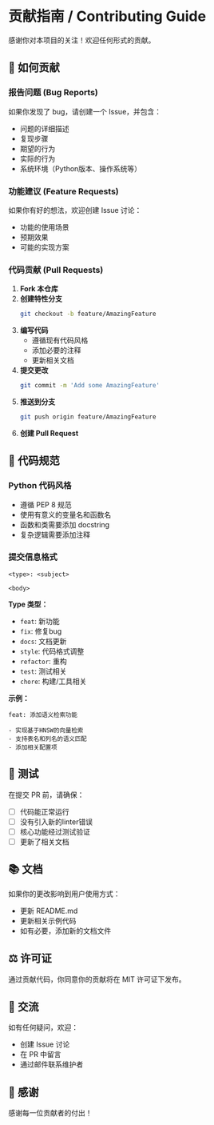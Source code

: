 # 贡献指南 / Contributing Guide

感谢你对本项目的关注！欢迎任何形式的贡献。

## 🤝 如何贡献

### 报告问题 (Bug Reports)

如果你发现了 bug，请创建一个 Issue，并包含：
- 问题的详细描述
- 复现步骤
- 期望的行为
- 实际的行为
- 系统环境（Python版本、操作系统等）

### 功能建议 (Feature Requests)

如果你有好的想法，欢迎创建 Issue 讨论：
- 功能的使用场景
- 预期效果
- 可能的实现方案

### 代码贡献 (Pull Requests)

1. **Fork 本仓库**
2. **创建特性分支**
   ```bash
   git checkout -b feature/AmazingFeature
   ```
3. **编写代码**
   - 遵循现有代码风格
   - 添加必要的注释
   - 更新相关文档
4. **提交更改**
   ```bash
   git commit -m 'Add some AmazingFeature'
   ```
5. **推送到分支**
   ```bash
   git push origin feature/AmazingFeature
   ```
6. **创建 Pull Request**

## 📝 代码规范

### Python 代码风格
- 遵循 PEP 8 规范
- 使用有意义的变量名和函数名
- 函数和类需要添加 docstring
- 复杂逻辑需要添加注释

### 提交信息格式
```
<type>: <subject>

<body>
```

**Type 类型：**
- `feat`: 新功能
- `fix`: 修复bug
- `docs`: 文档更新
- `style`: 代码格式调整
- `refactor`: 重构
- `test`: 测试相关
- `chore`: 构建/工具相关

**示例：**
```
feat: 添加语义检索功能

- 实现基于HNSW的向量检索
- 支持表名和列名的语义匹配
- 添加相关配置项
```

## 🧪 测试

在提交 PR 前，请确保：
- [ ] 代码能正常运行
- [ ] 没有引入新的linter错误
- [ ] 核心功能经过测试验证
- [ ] 更新了相关文档

## 📚 文档

如果你的更改影响到用户使用方式：
- 更新 README.md
- 更新相关示例代码
- 如有必要，添加新的文档文件

## ⚖️ 许可证

通过贡献代码，你同意你的贡献将在 MIT 许可证下发布。

## 💬 交流

如有任何疑问，欢迎：
- 创建 Issue 讨论
- 在 PR 中留言
- 通过邮件联系维护者

## 🙏 感谢

感谢每一位贡献者的付出！

